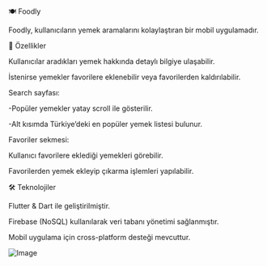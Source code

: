🍽️ Foodly

Foodly, kullanıcıların yemek aramalarını kolaylaştıran bir mobil uygulamadır.

🚀 Özellikler

Kullanıcılar aradıkları yemek hakkında detaylı bilgiye ulaşabilir.

İstenirse yemekler favorilere eklenebilir veya favorilerden kaldırılabilir.

Search sayfası:

-Popüler yemekler yatay scroll ile gösterilir.

-Alt kısımda Türkiye’deki en popüler yemek listesi bulunur.

Favoriler sekmesi:

Kullanıcı favorilere eklediği yemekleri görebilir.

Favorilerden yemek ekleyip çıkarma işlemleri yapılabilir.

🛠️ Teknolojiler

Flutter & Dart ile geliştirilmiştir.

Firebase (NoSQL) kullanılarak veri tabanı yönetimi sağlanmıştır.

Mobil uygulama için cross-platform desteği mevcuttur.




![Image](https://github.com/user-attachments/assets/e07ea436-499c-4e1d-bc2f-0965c1858c31)




